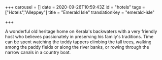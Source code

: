 +++
carousel = []
date = 2020-09-26T10:59:43Z
id = "hotels"
tags = ["Hotels","Alleppey"]
title = "Emerald Isle"
translationKey = "emerald-isle"

+++

A wonderful old heritage home on Kerala's backwaters with a very friendly host who believes passionately in preserving his family's traditions. Time can be spent watching the toddy tappers climbing the tall trees, walking among the paddy fields or along the river banks, or rowing through the narrow canals in a country boat.